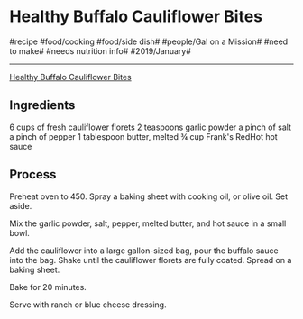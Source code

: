 # Healthy Buffalo Cauliflower Bites
#recipe #food/cooking #food/side dish# #people/Gal on a Mission# #need to make# #needs nutrition info# #2019/January#
- - - -
[Healthy Buffalo Cauliflower Bites](https://www.galonamission.com/healthy-buffalo-cauliflower-bites/)

## Ingredients
6 cups of fresh cauliflower florets
2 teaspoons garlic powder
a pinch of salt
a pinch of pepper
1 tablespoon butter, melted
¾ cup Frank's RedHot hot sauce

## Process
Preheat oven to 450. Spray a baking sheet with cooking oil, or olive oil. Set aside.

Mix the garlic powder, salt, pepper, melted butter, and hot sauce in a small bowl.

Add the cauliflower into a large gallon-sized bag, pour the buffalo sauce into the bag. Shake until the cauliflower florets are fully coated. Spread on a baking sheet.

Bake for 20 minutes.

Serve with ranch or blue cheese dressing.